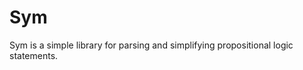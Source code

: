 # Sym

[screenshot]: ./docs/screenshots/terminal.png

Sym is a simple library for parsing and simplifying propositional logic
statements. 